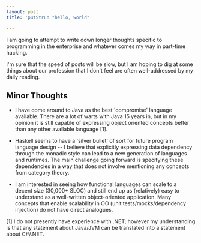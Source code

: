 ```yaml
---
layout: post
title: 'putStrLn "hello, world"'

---
```


I am going to attempt to write down longer thoughts specific to programming in the enterprise and whatever comes my way in part-time hacking.

I'm sure that the speed of posts will be slow, but I am hoping to dig at some things about our profession that I don't feel are often well-addressed by my daily reading.

## Minor Thoughts

* I have come around to Java as the best 'compromise' language available.  There are a lot of warts with Java 15 years in, but in my opinion it is still capable of expressing object oriented concepts better than any other available language [1].

* Haskell seems to have a 'silver bullet' of sort for future program language design -- I believe that explicitly expressing data dependency through the monadic style can lead to a new generation of languages and runtimes.  The main challenge going forward is specifying these dependencies in a way that does not involve mentioning any concepts from category theory.

* I am interested in seeing how functional languages can scale to a decent size (30,000+ SLOC) and still end up as (relatively) easy to understand as a well-written object-oriented application.  Many concepts that enable scalability in OO (unit tests/mocks/dependency injection) do not have direct analogues.

[1] I do not presently have experience with .NET; however my understanding is that any statement about Java/JVM can be translated into a statement about C#/.NET.
